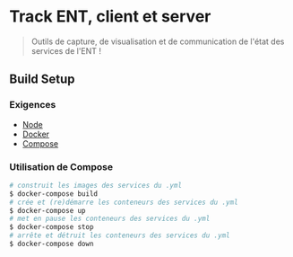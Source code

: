 # Track ENT, client et server

> Outils de capture, de visualisation et de communication de l'état des services de l'ENT !

## Build Setup

### Exigences

- [Node](https://nodejs.org/)
- [Docker](https://www.docker.com/)
- [Compose](https://docs.docker.com/compose/)

### Utilisation de Compose

```bash
# construit les images des services du .yml
$ docker-compose build
# crée et (re)démarre les conteneurs des services du .yml
$ docker-compose up
# met en pause les conteneurs des services du .yml
$ docker-compose stop
# arrête et détruit les conteneurs des services du .yml
$ docker-compose down
```
